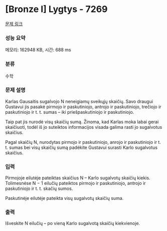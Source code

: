 # [Bronze I] Lygtys - 7269 

[문제 링크](https://www.acmicpc.net/problem/7269) 

### 성능 요약

메모리: 162948 KB, 시간: 688 ms

### 분류

수학

### 문제 설명

<p>Karlas Gausaitis sugalvojo N neneigiamų sveikųjų skaičių. Savo draugui Gustavui jis pasakė pirmojo ir paskutiniojo, antrojo ir paskutiniojo, trečiojo ir paskutiniojo ir t. t. sumas – iki priešpaskutiniojo ir paskutiniojo.</p>

<p>Taip pat jis nurodė visų skaičių sumą. Žinoma, kad Karlas moka labai gerai skaičiuoti, todėl iš jo suteiktos informacijos visada galima rasti jo sugalvotus skaičius.</p>

<p>Pagal skaičių N, nurodytas pirmojo ir paskutiniojo, anrojo ir paskutiniojo ir t. t. sumas bei visų skaičių sumą padėkite Gustavui surasti Karlo sugalvotus skaičius.</p>

### 입력 

 <p>Pirmojoje eilutėje pateiktas skaičius N – Karlo sugalvotų skaičių kiekis. Tolimesnėse N − 1 eilučių pateiktos pirmojo ir paskutiniojo, antrojo ir paskutiniojo ir t. t. skačių sumos.</p>

<p>Paskutinėje eilutėje pateikta visų sugalvotų skaičių suma.</p>

### 출력 

 <p>Išveskite N eilučių – po vieną Karlo sugalvotą skaičių kiekvienoje.</p>

